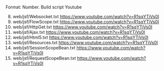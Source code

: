 Format:
Number. Build script 
Youtube

8. web/jsf/Websocket.txt
https://www.youtube.com/watch?v=R1sqYTiVs0I
7. web/jsf/FlowScope.txt
https://www.youtube.com/watch?v=R1sqYTiVs0I
6. web/jsf/HttpGet.txt
https://www.youtube.com/watch?v=R1sqYTiVs0I
5. web/jsf/Ajax.txt
https://www.youtube.com/watch?v=R1sqYTiVs0I
4. web/jsf/Html5.txt
https://www.youtube.com/watch?v=R1sqYTiVs0I
3. web/jsf/Resources.txt
https://www.youtube.com/watch?v=R1sqYTiVs0I
2. web/jsf/SessionScopeBean.txt
https://www.youtube.com/watch?v=R1sqYTiVs0I
1. web/jsf/RequestScopeBean.txt
https://www.youtube.com/watch?v=R1sqYTiVs0I

